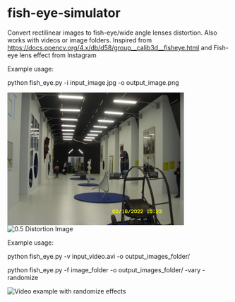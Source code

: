 # fish-eye-simulator
Convert rectilinear images to fish-eye/wide angle lenses distortion. Also works with videos or image folders. Inspired from 
https://docs.opencv.org/4.x/db/d58/group__calib3d__fisheye.html and Fish-eye lens effect from Instagram

Example usage:

python fish_eye.py -i input_image.jpg -o output_image.png


<img src="https://github.com/haohua13/fish-eye-simulator/blob/main/SDC10726.JPG"  alt="Original Image" align="left" width="400">
<img src="https://github.com/haohua13/fish-eye-simulator/blob/main/test1.png"  alt="0.5 Distortion Image" width="500">


Example usage: 

python fish_eye.py -v input_video.avi -o output_images_folder/

python fish_eye.py -f image_folder -o output_images_folder/
-vary -randomize


![Video example with randomize effects](https://github.com/haohua13/fish-eye-simulator/assets/57109967/1e5ac046-ede1-4f75-b767-b53c9bd5b71a)




